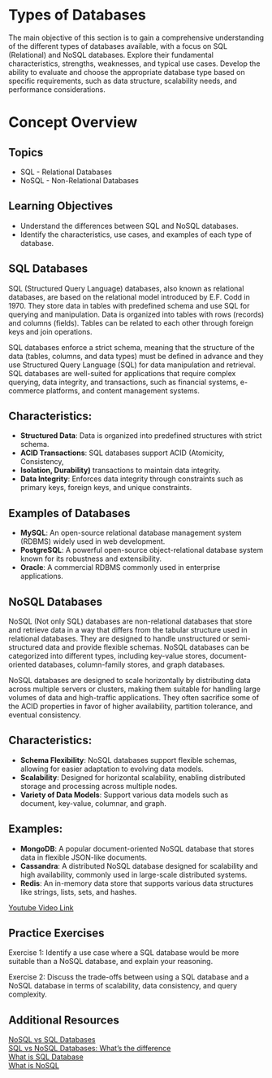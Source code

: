 # Types of Databases
The main objective of this section is to gain a comprehensive understanding of the different types of databases available, with a focus on SQL (Relational) and NoSQL databases. Explore their fundamental characteristics, strengths, weaknesses, and typical use cases. Develop the ability to evaluate and choose the appropriate database type based on specific requirements, such as data structure, scalability needs, and performance considerations.

# Concept Overview
## Topics
- SQL - Relational Databases
- NoSQL - Non-Relational Databases
## Learning Objectives
- Understand the differences between SQL and NoSQL databases.
- Identify the characteristics, use cases, and examples of each type of database.
## SQL Databases
SQL (Structured Query Language) databases, also known as relational databases, are based on the relational model introduced by E.F. Codd in 1970. They store data in tables with predefined schema and use SQL for querying and manipulation. Data is organized into tables with rows (records) and columns (fields). Tables can be related to each other through foreign keys and join operations. <br>

SQL databases enforce a strict schema, meaning that the structure of the data (tables, columns, and data types) must be defined in advance and they use Structured Query Language (SQL) for data manipulation and retrieval. SQL databases are well-suited for applications that require complex querying, data integrity, and transactions, such as financial systems, e-commerce platforms, and content management systems.

## Characteristics:

- **Structured Data**: Data is organized into predefined structures with strict schema.
- **ACID Transactions**: SQL databases support ACID (Atomicity, Consistency, 
- **Isolation, Durability)** transactions to maintain data integrity.
- **Data Integrity**: Enforces data integrity through constraints such as primary keys, foreign keys, and unique constraints.

## Examples of Databases

- **MySQL**: An open-source relational database management system (RDBMS) widely used in web development.
- **PostgreSQL**: A powerful open-source object-relational database system known for its robustness and extensibility.
- **Oracle**: A commercial RDBMS commonly used in enterprise applications.

## NoSQL Databases
NoSQL (Not only SQL) databases are non-relational databases that store and retrieve data in a way that differs from the tabular structure used in relational databases. They are designed to handle unstructured or semi-structured data and provide flexible schemas. NoSQL databases can be categorized into different types, including key-value stores, document-oriented databases, column-family stores, and graph databases. <br>

NoSQL databases are designed to scale horizontally by distributing data across multiple servers or clusters, making them suitable for handling large volumes of data and high-traffic applications. They often sacrifice some of the ACID properties in favor of higher availability, partition tolerance, and eventual consistency.

## Characteristics:

- **Schema Flexibility**: NoSQL databases support flexible schemas, allowing for easier adaptation to evolving data models.
- **Scalability**: Designed for horizontal scalability, enabling distributed storage and processing across multiple nodes.
- **Variety of Data Models**: Support various data models such as document, key-value, columnar, and graph.

## Examples:

- **MongoDB**: A popular document-oriented NoSQL database that stores data in flexible JSON-like documents.
- **Cassandra**: A distributed NoSQL database designed for scalability and high availability, commonly used in large-scale distributed systems.
- **Redis**: An in-memory data store that supports various data structures like strings, lists, sets, and hashes.

[Youtube Video Link](https://youtu.be/ZS_kXvOeQ5Y) <br>

## Practice Exercises

Exercise 1: Identify a use case where a SQL database would be more suitable than a NoSQL database, and explain your reasoning.

Exercise 2: Discuss the trade-offs between using a SQL database and a NoSQL database in terms of scalability, data consistency, and query complexity.

## Additional Resources
[NoSQL vs SQL Databases](https://intranet.alxswe.com/rltoken/ThoY4OpLMm9J5IzA0xc0qg) <br>
[SQL vs NoSQL Databases: What’s the difference](https://intranet.alxswe.com/rltoken/F423AWCdNMAmbKJwujWoVw) <br>
[What is SQL Database](https://intranet.alxswe.com/rltoken/lokAgSHQG3SP-MXIqa1Uww)<br>
[What is NoSQL](https://intranet.alxswe.com/rltoken/bMvEtYLoSLbHo-WDlKPfRA)